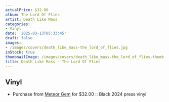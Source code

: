 ```yaml
---
actualPrice: $32.00
album: The Lord Of Flies
artist: Death Like Mass
categories:
- Vinyl
date: '2025-03-13T05:33:45'
draft: false
images:
- /images/covers/death_like_mass-the_lord_of_flies.jpg
inStock: true
thumbnailImage: /images/covers/death_like_mass-the_lord_of_flies-thumb.jpg
title: Death Like Mass - The Lord Of Flies
---
```


## Vinyl
* Purchase from [Meteor Gem](https://meteor-gem.com/products/death-like-mass-the-lord-of-flies-lp) for $32.00 :: Black 2024 press vinyl
